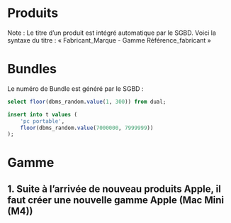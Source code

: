 # Produits

Note : Le titre d’un produit est intégré automatique par le SGBD. Voici la syntaxe du titre :
« Fabricant_Marque - Gamme Référence_fabricant »

# Bundles
Le numéro de Bundle est généré par le SGBD :

```sql
select floor(dbms_random.value(1, 300)) from dual;

insert into t values (
    'pc portable',
    floor(dbms_random.value(7000000, 7999999))
);
```

# Gamme

## 1. Suite à l’arrivée de nouveau produits Apple, il faut créer une nouvelle gamme Apple (Mac Mini (M4))
